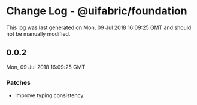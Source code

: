 # Change Log - @uifabric/foundation

This log was last generated on Mon, 09 Jul 2018 16:09:25 GMT and should not be manually modified.

## 0.0.2
Mon, 09 Jul 2018 16:09:25 GMT

### Patches

- Improve typing consistency.

